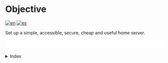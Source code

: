 # Objective

[![en](https://img.shields.io/badge/lang-en-blue.svg)](Objective.md)
[![es](https://img.shields.io/badge/lang-es-blue.svg)](Objective.es.md)

Set up a simple, accessible, secure, cheap and useful home server.

[<img width="50%" src="buttons/prev-README.svg" alt="Main Page">](README.md)[<img width="50%" src="buttons/next-Motivation.svg" alt="Motivation">](Motivation.md)

<details><summary>Index</summary>

1. [Objective](Objective.md)
2. [Motivation](Motivation.md)
3. [Features](Features.md)
4. [Design and justification](Design%20and%20justification.md)
5. [Minimum prerequisites](Minimum%20prerequisites.md)
6. [Guide](Guide.md)
    1. [Install Fedora Server](Install%20fedora%20server.md)
    2. [Configure Secure Boot](Configure%20secure%20boot.md)
    3. [Install and configure Zsh (Optional)](Install%20and%20configure%20zsh%20optional.md)
    4. [Configure users](Configure%20users.md)
    5. [Install ZFS](Install%20zfs.md)
    6. [Configure ZFS](Configure%20zfs.md)
    7. [Configure host's network](Configure%20hosts%20network.md)
    8. [Configure shares](Configure%20shares.md)
    9. [Register DDNS](Register%20ddns.md)
    10. [Install Docker](Install%20docker.md)
    11. [Create Docker stack](Create%20docker%20stack.md)
    12. [Configure applications](Configure%20applications.md)
    13. [Configure scheduled tasks](Configure%20scheduled%20tasks.md)
    14. [Configure public external traffic](Configure%20public%20external%20traffic.md)
    15. [Configure private external traffic](Configure%20private%20external%20traffic.md)
    16. [Install Cockpit](Install%20cockpit.md)
7. [Glossary](Glossary.md)

</details>
